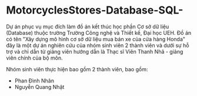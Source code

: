 # MotorcyclesStores-Database-SQL-
Dự án phục vụ mục đích làm đồ án kết thúc học phần Cơ sở dữ liệu (Database) thuộc trường Trường Công nghệ và Thiết kế, Đại học UEH. Đồ án có tên "Xây dựng mô hình cơ sở dữ liệu mua bán xe của cửa hàng Honda" đây là một dự án nghiên cứu của nhóm sinh viên 2 thành viên và dưới sự hỗ trợ và chỉ dẫn từ giảng viên hướng dẫn là Thạc sĩ Viên Thanh Nhã - giảng viên chính của bộ môn.

Nhóm sinh viên thực hiện bao gồm 2 thành viên, bao gồm:

* Phan Đình Nhân
* Nguyễn Quang Nhật
